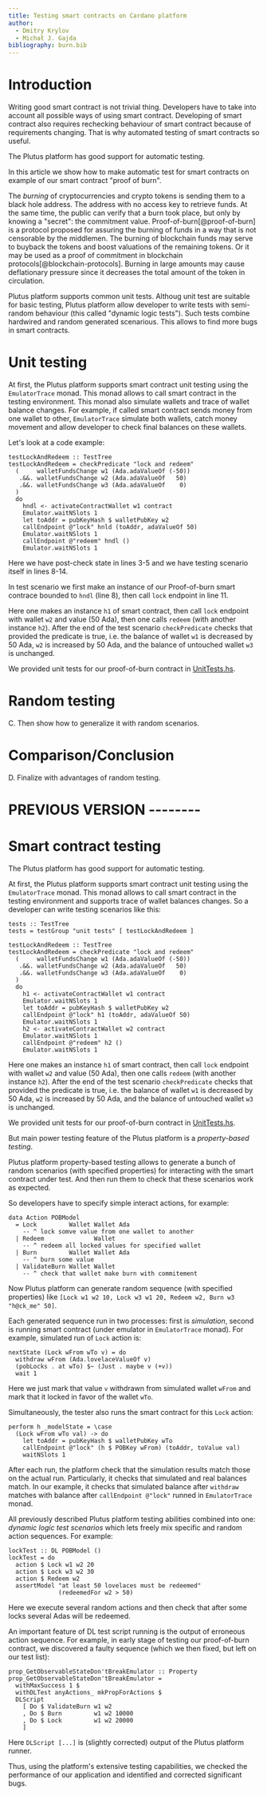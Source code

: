 ```yaml
---
title: Testing smart contracts on Cardano platform
author:
  - Dmitry Krylov
  - Michał J. Gajda
bibliography: burn.bib
---
```


# Introduction

Writing good smart contract is not trivial thing. Developers have to take into
account all possible ways of using smart contract. Developing of smart contract
also requires rechecking behaviour of smart contract because of requirements
changing. That is why automated testing of smart contracts so useful.

The Plutus platform has good support for automatic testing.

In this article we show how to make automatic test for smart contracts on example of our
smart contract "proof of burn".  <!-- TODO link to PoB here -->

The *burning* of cryptocurrencies and crypto tokens is sending them to a black hole address.
The address with no access key to retrieve funds.
At the same time, the public can verify that a burn took place, but only by knowing a "secret": the commitment value.
Proof-of-burn[@proof-of-burn] is a protocol proposed for assuring the burning of funds in a way that is not censorable by the middlemen.
The burning of blockchain funds may serve to buyback the tokens and boost valuations of the remaining tokens.
Or it may be used as a proof of commitment in blockchain protocols[@blockchain-protocols].
Burning in large amounts may cause deflationary pressure since it decreases the total amount of the token in circulation.

<!-- TODO: more detail with less words -->

Plutus platform supports common unit tests. Althoug unit test are suitable for
basic testing, Plutus platform allow developer to write tests with semi-random
behaviour (this called "dynamic logic tests"). Such tests combine hardwired and
random generated scenarious.  This allows to find more bugs in smart contracts.

# Unit testing

<!--TODO-->

At first, the Plutus platform supports smart contract unit testing using the
`EmulatorTrace` monad. This monad allows to call smart contract in the testing
environment. This monad also simulate wallets and trace of wallet balance
changes. For example, if called smart contract sends money from one wallet to
other, `EmulatorTrace` simulate both wallets, catch money movement and allow
developer to check final balances on these wallets.

Let's look at a code example:

``` {.haskell .numberLines}
testLockAndRedeem :: TestTree
testLockAndRedeem = checkPredicate "lock and redeem"
  (     walletFundsChange w1 (Ada.adaValueOf (-50))
   .&&. walletFundsChange w2 (Ada.adaValueOf   50)
   .&&. walletFundsChange w3 (Ada.adaValueOf    0)
  )
  do
    hndl <- activateContractWallet w1 contract
    Emulator.waitNSlots 1
    let toAddr = pubKeyHash $ walletPubKey w2
    callEndpoint @"lock" hnld (toAddr, adaValueOf 50)
    Emulator.waitNSlots 1
    callEndpoint @"redeem" hndl ()
    Emulator.waitNSlots 1
```

Here we have post-check state in lines 3-5 and we have testing scenario itself
in lines 8-14.

In test scenario we first make an instance of our Proof-of-burn smart contrace bounded to `hndl` (line 8), then call `lock` endpoint in line 11.




Here one makes an instance `h1` of smart contract, then call `lock` endpoint with wallet `w2` and value (50 Ada),
then one calls `redeem` (with another instance `h2`).
After the end of the test scenario `checkPredicate` checks that provided the predicate
is true, i.e. the balance of wallet `w1` is decreased by 50 Ada,
`w2` is increased by 50 Ada, and the balance of untouched wallet `w3` is unchanged.

We provided unit tests for our proof-of-burn contract in [UnitTests.hs](../test/UnitTests.hs).



# Random testing

<!--TODO-->

C. Then show how to generalize it with random scenarios.

# Comparison/Conclusion

D. Finalize with advantages of random testing.


# PREVIOUS VERSION --------


# Smart contract testing


The Plutus platform has good support for automatic testing.

At first, the Plutus platform supports smart contract unit testing using the `EmulatorTrace` monad.
This monad allows to call smart contract in the testing environment and supports trace of wallet balances changes.
So a developer can write testing scenarios like this:


``` {.haskell}
tests :: TestTree
tests = testGroup "unit tests" [ testLockAndRedeem ]

testLockAndRedeem :: TestTree
testLockAndRedeem = checkPredicate "lock and redeem"
  (     walletFundsChange w1 (Ada.adaValueOf (-50))
   .&&. walletFundsChange w2 (Ada.adaValueOf   50)
   .&&. walletFundsChange w3 (Ada.adaValueOf    0)
  )
  do
    h1 <- activateContractWallet w1 contract
    Emulator.waitNSlots 1
    let toAddr = pubKeyHash $ walletPubKey w2
    callEndpoint @"lock" h1 (toAddr, adaValueOf 50)
    Emulator.waitNSlots 1
    h2 <- activateContractWallet w2 contract
    Emulator.waitNSlots 1
    callEndpoint @"redeem" h2 ()
    Emulator.waitNSlots 1
```

Here one makes an instance `h1` of smart contract, then call `lock` endpoint with wallet `w2` and value (50 Ada),
then one calls `redeem` (with another instance `h2`).
After the end of the test scenario `checkPredicate` checks that provided the predicate
is true, i.e. the balance of wallet `w1` is decreased by 50 Ada,
`w2` is increased by 50 Ada, and the balance of untouched wallet `w3` is unchanged.

We provided unit tests for our proof-of-burn contract in [UnitTests.hs](../test/UnitTests.hs).

But main power testing feature of the Plutus platform is a *property-based testing*.

Plutus platform property-based testing allows to generate a bunch of random scenarios (with specified properties) for interacting with the smart contract under test.
And then run them to check that these scenarios work as expected.

So developers have to specify simple interact actions, for example:


``` {.haskell}
data Action POBModel
  = Lock         Wallet Wallet Ada
    -- ^ lock somve value from one wallet to another
  | Redeem              Wallet
    -- ^ redeem all locked values for specified wallet
  | Burn         Wallet Wallet Ada
    -- ^ burn some value
  | ValidateBurn Wallet Wallet
    -- ^ check that wallet make burn with commitement
```

Now Plutus platform can generate random sequence (with specified properties)
like `[Lock w1 w2 10, Lock w3 w1 20, Redeem w2, Burn w3 "h@ck_me" 50]`.

Each generated sequence run in two processes: first is *simulation*, second is running smart contract (under emulator in
`EmulatorTrace` monad). For example, simulated run of `Lock` action is:

``` {.haskell}
nextState (Lock wFrom wTo v) = do
  withdraw wFrom (Ada.lovelaceValueOf v)
  (pobLocks . at wTo) $~ (Just . maybe v (+v))
  wait 1
```

Here we just mark that value `v` withdrawn from simulated wallet `wFrom` and mark that it locked in favor of the wallet
`wTo`.

Simultaneously, the tester also runs the smart contract for this `Lock` action:

``` {.haskell}
perform h _modelState = \case
  (Lock wFrom wTo val) -> do
    let toAddr = pubKeyHash $ walletPubKey wTo
    callEndpoint @"lock" (h $ POBKey wFrom) (toAddr, toValue val)
    waitNSlots 1
```

After each run, the platform check that the simulation results match those on the actual run.
Particularly, it checks that simulated and real balances match. In our example, it checks that
simulated balance after `withdraw` matches with balance after `callEndpoint @"lock"` runned in `EmulatorTrace` monad.

All previously described Plutus platform testing abilities combined into one: *dynamic logic test scenarios* which lets
freely mix specific and random action sequences. For example:

``` {.haskell}
lockTest :: DL POBModel ()
lockTest = do
  action $ Lock w1 w2 20
  action $ Lock w3 w2 30
  action $ Redeem w2
  assertModel "at least 50 lovelaces must be redeemed"
              (redeemedFor w2 > 50)
```

Here we execute several random actions and then check that after some locks several Adas will be redeemed.

An important feature of DL test script running is the output of erroneous action sequence. For example, in early
stage of testing our proof-of-burn contract, we discovered a faulty sequence (which we then fixed, but left
on our test list):

``` {.haskell}
prop_GetObservableStateDon'tBreakEmulator :: Property
prop_GetObservableStateDon'tBreakEmulator =
  withMaxSuccess 1 $
  withDLTest anyActions_ mkPropForActions $
  DLScript
    [ Do $ ValidateBurn w1 w2
    , Do $ Burn         w1 w2 10000
    , Do $ Lock         w1 w2 20000
    ]
```

Here `DLScript [...]` is (slightly corrected) output of the Plutus platform runner.

Thus, using the platform's extensive testing capabilities, we checked the performance of
our application and identified and corrected significant bugs.

<!-- vim: set textwidth=80 : -->

